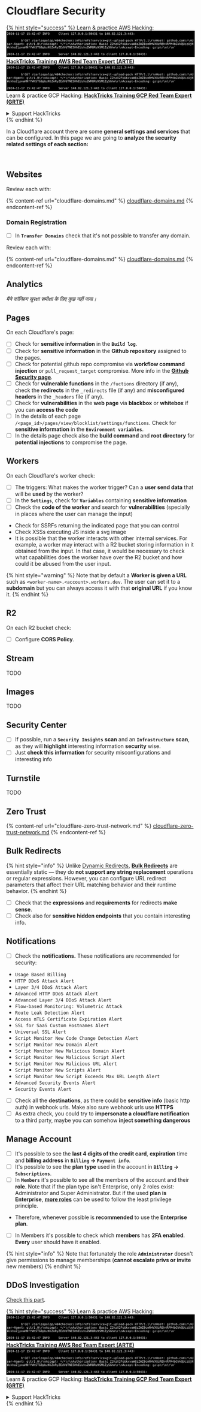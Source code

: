 # Cloudflare Security

{% hint style="success" %}
Learn & practice AWS Hacking:<img src="../../.gitbook/assets/image (1).png" alt="" data-size="line">[**HackTricks Training AWS Red Team Expert (ARTE)**](https://training.hacktricks.xyz/courses/arte)<img src="../../.gitbook/assets/image (1).png" alt="" data-size="line">\
Learn & practice GCP Hacking: <img src="../../.gitbook/assets/image (2).png" alt="" data-size="line">[**HackTricks Training GCP Red Team Expert (GRTE)**<img src="../../.gitbook/assets/image (2).png" alt="" data-size="line">](https://training.hacktricks.xyz/courses/grte)

<details>

<summary>Support HackTricks</summary>

* Check the [**subscription plans**](https://github.com/sponsors/carlospolop)!
* **Join the** 💬 [**Discord group**](https://discord.gg/hRep4RUj7f) or the [**telegram group**](https://t.me/peass) or **follow** us on **Twitter** 🐦 [**@hacktricks\_live**](https://twitter.com/hacktricks\_live)**.**
* **Share hacking tricks by submitting PRs to the** [**HackTricks**](https://github.com/carlospolop/hacktricks) and [**HackTricks Cloud**](https://github.com/carlospolop/hacktricks-cloud) github repos.

</details>
{% endhint %}

In a Cloudflare account there are some **general settings and services** that can be configured. In this page we are going to **analyze the security related settings of each section:**

<figure><img src="../../.gitbook/assets/image (117).png" alt=""><figcaption></figcaption></figure>

## Websites

Review each with:

{% content-ref url="cloudflare-domains.md" %}
[cloudflare-domains.md](cloudflare-domains.md)
{% endcontent-ref %}

### Domain Registration

* [ ] In **`Transfer Domains`** check that it's not possible to transfer any domain.

Review each with:

{% content-ref url="cloudflare-domains.md" %}
[cloudflare-domains.md](cloudflare-domains.md)
{% endcontent-ref %}

## Analytics

_मैंने कॉन्फ़िग सुरक्षा समीक्षा के लिए कुछ नहीं पाया।_

## Pages

On each Cloudflare's page:

* [ ] Check for **sensitive information** in the **`Build log`**.
* [ ] Check for **sensitive information** in the **Github repository** assigned to the pages.
* [ ] Check for potential github repo compromise via **workflow command injection** or `pull_request_target` compromise. More info in the [**Github Security page**](../github-security/).
* [ ] Check for **vulnerable functions** in the `/fuctions` directory (if any), check the **redirects** in the `_redirects` file (if any) and **misconfigured headers** in the `_headers` file (if any).
* [ ] Check for **vulnerabilities** in the **web page** via **blackbox** or **whitebox** if you can **access the code**
* [ ] In the details of each page `/<page_id>/pages/view/blocklist/settings/functions`. Check for **sensitive information** in the **`Environment variables`**.
* [ ] In the details page check also the **build command** and **root directory** for **potential injections** to compromise the page.

## **Workers**

On each Cloudflare's worker check:

* [ ] The triggers: What makes the worker trigger? Can a **user send data** that will be **used** by the worker?
* [ ] In the **`Settings`**, check for **`Variables`** containing **sensitive information**
* [ ] Check the **code of the worker** and search for **vulnerabilities** (specially in places where the user can manage the input)
* Check for SSRFs returning the indicated page that you can control
* Check XSSs executing JS inside a svg image
* It is possible that the worker interacts with other internal services. For example, a worker may interact with a R2 bucket storing information in it obtained from the input. In that case, it would be necessary to check what capabilities does the worker have over the R2 bucket and how could it be abused from the user input.

{% hint style="warning" %}
Note that by default a **Worker is given a URL** such as `<worker-name>.<account>.workers.dev`. The user can set it to a **subdomain** but you can always access it with that **original URL** if you know it.
{% endhint %}

## R2

On each R2 bucket check:

* [ ] Configure **CORS Policy**.

## Stream

TODO

## Images

TODO

## Security Center

* [ ] If possible, run a **`Security Insights`** **scan** and an **`Infrastructure`** **scan**, as they will **highlight** interesting information **security** wise.
* [ ] Just **check this information** for security misconfigurations and interesting info

## Turnstile

TODO

## **Zero Trust**

{% content-ref url="cloudflare-zero-trust-network.md" %}
[cloudflare-zero-trust-network.md](cloudflare-zero-trust-network.md)
{% endcontent-ref %}

## Bulk Redirects

{% hint style="info" %}
Unlike [Dynamic Redirects](https://developers.cloudflare.com/rules/url-forwarding/dynamic-redirects/), [**Bulk Redirects**](https://developers.cloudflare.com/rules/url-forwarding/bulk-redirects/) are essentially static — they do **not support any string replacement** operations or regular expressions. However, you can configure URL redirect parameters that affect their URL matching behavior and their runtime behavior.
{% endhint %}

* [ ] Check that the **expressions** and **requirements** for redirects **make sense**.
* [ ] Check also for **sensitive hidden endpoints** that you contain interesting info.

## Notifications

* [ ] Check the **notifications.** These notifications are recommended for security:
* `Usage Based Billing`
* `HTTP DDoS Attack Alert`
* `Layer 3/4 DDoS Attack Alert`
* `Advanced HTTP DDoS Attack Alert`
* `Advanced Layer 3/4 DDoS Attack Alert`
* `Flow-based Monitoring: Volumetric Attack`
* `Route Leak Detection Alert`
* `Access mTLS Certificate Expiration Alert`
* `SSL for SaaS Custom Hostnames Alert`
* `Universal SSL Alert`
* `Script Monitor New Code Change Detection Alert`
* `Script Monitor New Domain Alert`
* `Script Monitor New Malicious Domain Alert`
* `Script Monitor New Malicious Script Alert`
* `Script Monitor New Malicious URL Alert`
* `Script Monitor New Scripts Alert`
* `Script Monitor New Script Exceeds Max URL Length Alert`
* `Advanced Security Events Alert`
* `Security Events Alert`
* [ ] Check all the **destinations**, as there could be **sensitive info** (basic http auth) in webhook urls. Make also sure webhook urls use **HTTPS**
* [ ] As extra check, you could try to **impersonate a cloudflare notification** to a third party, maybe you can somehow **inject something dangerous**

## Manage Account

* [ ] It's possible to see the **last 4 digits of the credit card**, **expiration** time and **billing address** in **`Billing` -> `Payment info`**.
* [ ] It's possible to see the **plan type** used in the account in **`Billing` -> `Subscriptions`**.
* [ ] In **`Members`** it's possible to see all the members of the account and their **role**. Note that if the plan type isn't Enterprise, only 2 roles exist: Administrator and Super Administrator. But if the used **plan is Enterprise**, [**more roles**](https://developers.cloudflare.com/fundamentals/account-and-billing/account-setup/account-roles/) can be used to follow the least privilege principle.
* Therefore, whenever possible is **recommended** to use the **Enterprise plan**.
* [ ] In Members it's possible to check which **members** has **2FA enabled**. **Every** user should have it enabled.

{% hint style="info" %}
Note that fortunately the role **`Administrator`** doesn't give permissions to manage memberships (**cannot escalate privs or invite** new members)
{% endhint %}

## DDoS Investigation

[Check this part](cloudflare-domains.md#cloudflare-ddos-protection).

{% hint style="success" %}
Learn & practice AWS Hacking:<img src="../../.gitbook/assets/image (1).png" alt="" data-size="line">[**HackTricks Training AWS Red Team Expert (ARTE)**](https://training.hacktricks.xyz/courses/arte)<img src="../../.gitbook/assets/image (1).png" alt="" data-size="line">\
Learn & practice GCP Hacking: <img src="../../.gitbook/assets/image (2).png" alt="" data-size="line">[**HackTricks Training GCP Red Team Expert (GRTE)**<img src="../../.gitbook/assets/image (2).png" alt="" data-size="line">](https://training.hacktricks.xyz/courses/grte)

<details>

<summary>Support HackTricks</summary>

* Check the [**subscription plans**](https://github.com/sponsors/carlospolop)!
* **Join the** 💬 [**Discord group**](https://discord.gg/hRep4RUj7f) or the [**telegram group**](https://t.me/peass) or **follow** us on **Twitter** 🐦 [**@hacktricks\_live**](https://twitter.com/hacktricks\_live)**.**
* **Share hacking tricks by submitting PRs to the** [**HackTricks**](https://github.com/carlospolop/hacktricks) and [**HackTricks Cloud**](https://github.com/carlospolop/hacktricks-cloud) github repos.

</details>
{% endhint %}
